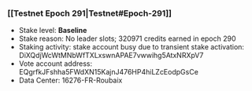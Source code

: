 ### [[Testnet Epoch 291|Testnet#Epoch-291]]
* Stake level: **Baseline**
* Stake reason: No leader slots; 320971 credits earned in epoch 290
* Staking activity: stake account busy due to transient stake activation: DiXQdjWcWtMNbWfTXLxswnAPAE7vwwihg5AtxNRXpV7
* Vote account address: EQgrfkJFshha5FWdXN15KajnJ476HP4hiLZcEodpGsCe
* Data Center: 16276-FR-Roubaix
